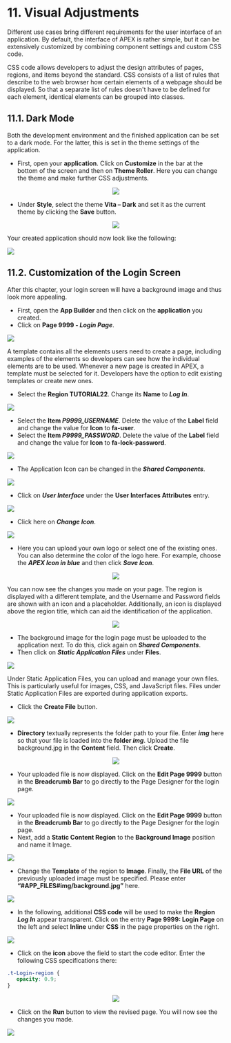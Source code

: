 # 11. Visual Adjustments
Different use cases bring different requirements for the user interface of an application. By default, the interface of APEX is rather simple, but it can be extensively customized by combining component settings and custom CSS code.

CSS code allows developers to adjust the design attributes of pages, regions, and items beyond the standard. CSS consists of a list of rules that describe to the web browser how certain elements of a webpage should be displayed. So that a separate list of rules doesn't have to be defined for each element, identical elements can be grouped into classes. 
## 11.1. Dark Mode
Both the development environment and the finished application can be set to a dark mode. For the latter, this is set in the theme settings of the application.
- First, open your **application**. Click on **Customize** in the bar at the bottom of the screen and then on **Theme Roller**. Here you can change the theme and make further CSS adjustments.

<div style="text-align: center;">

![](../../assets/Chapter-11/Optisch_01.jpg)

</div>

- Under **Style**, select the theme **Vita – Dark** and set it as the current theme by clicking the **Save** button.

<div style="text-align: center;">

![](../../assets/Chapter-11/Optisch_02.jpg)

</div>

Your created application should now look like the following:

![](../../assets/Chapter-11/Optisch_03.jpg)

## 11.2. Customization of the Login Screen
After this chapter, your login screen will have a background image and thus look more appealing.
- First, open the **App Builder** and then click on the **application** you created.
- Click on **Page 9999 - *Login Page***.

![](../../assets/Chapter-11/Optisch_04.jpg)

A template contains all the elements users need to create a page, including examples of the elements so developers can see how the individual elements are to be used. Whenever a new page is created in APEX, a template must be selected for it. Developers have the option to edit existing templates or create new ones.
- Select the **Region TUTORIAL22**. Change its **Name** to ***Log In***.

![](../../assets/Chapter-11/Optisch_05.jpg)

- Select the **Item *P9999_USERNAME***. Delete the value of the **Label** field and change the value for **Icon** to **fa-user**.
- Select the **Item *P9999_PASSWORD***. Delete the value of the **Label** field and change the value for **Icon** to **fa-lock-password**.

![](../../assets/Chapter-11/Optisch_06.jpg)

- The Application Icon can be changed in the ***Shared Components***.

![](../../assets/Chapter-11/Optisch_07.jpg)

- Click on ***User Interface*** under the **User Interfaces Attributes** entry.

![](../../assets/Chapter-11/Optisch_08.jpg)

- Click here on ***Change Icon***.

![](../../assets/Chapter-11/Optisch_09.jpg)

- Here you can upload your own logo or select one of the existing ones. You can also determine the color of the logo here. For example, choose the ***APEX Icon in blue*** and then click ***Save Icon***.

<div style="text-align: center;">

![](../../assets/Chapter-11/Optisch_10.jpg)

</div>

You can now see the changes you made on your page. The region is displayed with a different template, and the Username and Password fields are shown with an icon and a placeholder. Additionally, an icon is displayed above the region title, which can aid the identification of the application.
<div style="text-align: center;">

![](../../assets/Chapter-11/Optisch_11.jpg)

</div>

- The background image for the login page must be uploaded to the application next. To do this, click again on ***Shared Components***.
- Then click on ***Static Application Files*** under **Files**.

![](../../assets/Chapter-11/Optisch_12.jpg)

Under Static Application Files, you can upload and manage your own files. This is particularly useful for images, CSS, and JavaScript files. Files under Static Application Files are exported during application exports.
- Click the **Create File** button.

![](../../assets/Chapter-11/Optisch_13.jpg)

- **Directory** textually represents the folder path to your file. Enter ***img*** here so that your file is loaded into the **folder *img***. Upload the file background.jpg in the **Content** field. Then click **Create**.

<div style="text-align: center;">

![](../../assets/Chapter-11/Optisch_14.jpg)

</div>

- Your uploaded file is now displayed.
Click on the **Edit Page 9999** button in the **Breadcrumb Bar** to go directly to the Page Designer for the login page.

![](../../assets/Chapter-11/Optisch_15.jpg)

- Your uploaded file is now displayed.
Click on the **Edit Page 9999** button in the **Breadcrumb Bar** to go directly to the Page Designer for the login page.
- Next, add a **Static Content Region** to the **Background Image** position and name it Image.

![](../../assets/Chapter-11/Optisch_16.jpg)

- Change the **Template** of the region to **Image**. Finally, the **File URL** of the previously uploaded image must be specified. Please enter **“#APP_FILES#img/background.jpg”** here.

![](../../assets/Chapter-11/Optisch_17.jpg)

- In the following, additional **CSS code** will be used to make the **Region *Log In*** appear transparent. Click on the entry **Page 9999: Login Page** on the left and select **Inline** under **CSS** in the page properties on the right.

![](../../assets/Chapter-11/Optisch_18.jpg)

- Click on the **icon** above the field to start the code editor. Enter the following CSS specifications there:
 ```css
.t-Login-region {
    opacity: 0.9;
}
 ```

<div style="text-align: center;">

![](../../assets/Chapter-11/Optisch_19.jpg)

</div>

- Click on the **Run** button to view the revised page.
You will now see the changes you made.

![](../../assets/Chapter-11/Optisch_20.jpg)